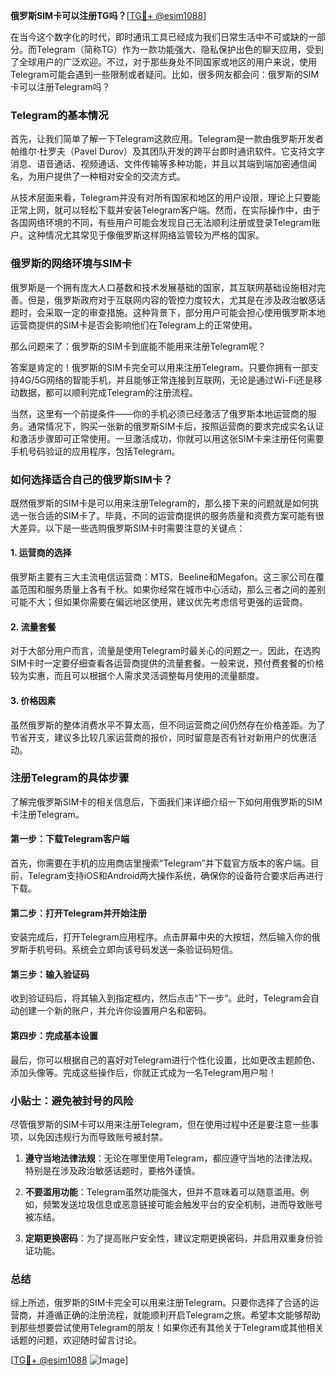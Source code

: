 **俄罗斯SIM卡可以注册TG吗？**[[TG💪+ @esim1088](https://t.me/s/esim1088)]

在当今这个数字化的时代，即时通讯工具已经成为我们日常生活中不可或缺的一部分。而Telegram（简称TG）作为一款功能强大、隐私保护出色的聊天应用，受到了全球用户的广泛欢迎。不过，对于那些身处不同国家或地区的用户来说，使用Telegram可能会遇到一些限制或者疑问。比如，很多网友都会问：俄罗斯的SIM卡可以注册Telegram吗？

### Telegram的基本情况

首先，让我们简单了解一下Telegram这款应用。Telegram是一款由俄罗斯开发者帕维尔·杜罗夫（Pavel Durov）及其团队开发的跨平台即时通讯软件。它支持文字消息、语音通话、视频通话、文件传输等多种功能，并且以其端到端加密通信闻名，为用户提供了一种相对安全的交流方式。

从技术层面来看，Telegram并没有对所有国家和地区的用户设限，理论上只要能正常上网，就可以轻松下载并安装Telegram客户端。然而，在实际操作中，由于各国网络环境的不同，有些用户可能会发现自己无法顺利注册或登录Telegram账户。这种情况尤其常见于像俄罗斯这样网络监管较为严格的国家。

### 俄罗斯的网络环境与SIM卡

俄罗斯是一个拥有庞大人口基数和技术发展基础的国家，其互联网基础设施相对完善。但是，俄罗斯政府对于互联网内容的管控力度较大，尤其是在涉及政治敏感话题时，会采取一定的审查措施。这种背景下，部分用户可能会担心使用俄罗斯本地运营商提供的SIM卡是否会影响他们在Telegram上的正常使用。

那么问题来了：俄罗斯的SIM卡到底能不能用来注册Telegram呢？

答案是肯定的！俄罗斯的SIM卡完全可以用来注册Telegram。只要你拥有一部支持4G/5G网络的智能手机，并且能够正常连接到互联网，无论是通过Wi-Fi还是移动数据，都可以顺利完成Telegram的注册流程。

当然，这里有一个前提条件——你的手机必须已经激活了俄罗斯本地运营商的服务。通常情况下，购买一张新的俄罗斯SIM卡后，按照运营商的要求完成实名认证和激活步骤即可正常使用。一旦激活成功，你就可以用这张SIM卡来注册任何需要手机号码验证的应用程序，包括Telegram。

### 如何选择适合自己的俄罗斯SIM卡？

既然俄罗斯的SIM卡是可以用来注册Telegram的，那么接下来的问题就是如何挑选一张合适的SIM卡了。毕竟，不同的运营商提供的服务质量和资费方案可能有很大差异。以下是一些选购俄罗斯SIM卡时需要注意的关键点：

#### 1. **运营商的选择**
俄罗斯主要有三大主流电信运营商：MTS、Beeline和Megafon。这三家公司在覆盖范围和服务质量上各有千秋。如果你经常在城市中心活动，那么三者之间的差别可能不大；但如果你需要在偏远地区使用，建议优先考虑信号更强的运营商。

#### 2. **流量套餐**
对于大部分用户而言，流量是使用Telegram时最关心的问题之一。因此，在选购SIM卡时一定要仔细查看各运营商提供的流量套餐。一般来说，预付费套餐的价格较为实惠，而且可以根据个人需求灵活调整每月使用的流量额度。

#### 3. **价格因素**
虽然俄罗斯的整体消费水平不算太高，但不同运营商之间仍然存在价格差距。为了节省开支，建议多比较几家运营商的报价，同时留意是否有针对新用户的优惠活动。

### 注册Telegram的具体步骤

了解完俄罗斯SIM卡的相关信息后，下面我们来详细介绍一下如何用俄罗斯的SIM卡注册Telegram。

#### 第一步：下载Telegram客户端
首先，你需要在手机的应用商店里搜索“Telegram”并下载官方版本的客户端。目前，Telegram支持iOS和Android两大操作系统，确保你的设备符合要求后再进行下载。

#### 第二步：打开Telegram并开始注册
安装完成后，打开Telegram应用程序。点击屏幕中央的大按钮，然后输入你的俄罗斯手机号码。系统会立即向该号码发送一条验证码短信。

#### 第三步：输入验证码
收到验证码后，将其输入到指定框内，然后点击“下一步”。此时，Telegram会自动创建一个新的账户，并允许你设置用户名和密码。

#### 第四步：完成基本设置
最后，你可以根据自己的喜好对Telegram进行个性化设置，比如更改主题颜色、添加头像等。完成这些操作后，你就正式成为一名Telegram用户啦！

### 小贴士：避免被封号的风险

尽管俄罗斯的SIM卡可以用来注册Telegram，但在使用过程中还是要注意一些事项，以免因违规行为而导致账号被封禁。

1. **遵守当地法律法规**：无论在哪里使用Telegram，都应遵守当地的法律法规。特别是在涉及政治敏感话题时，要格外谨慎。
   
2. **不要滥用功能**：Telegram虽然功能强大，但并不意味着可以随意滥用。例如，频繁发送垃圾信息或恶意链接可能会触发平台的安全机制，进而导致账号被冻结。

3. **定期更换密码**：为了提高账户安全性，建议定期更换密码，并启用双重身份验证功能。

### 总结

综上所述，俄罗斯的SIM卡完全可以用来注册Telegram。只要你选择了合适的运营商，并遵循正确的注册流程，就能顺利开启Telegram之旅。希望本文能够帮助到那些想要尝试使用Telegram的朋友！如果你还有其他关于Telegram或其他相关话题的问题，欢迎随时留言讨论。

[[TG💪+ @esim1088](https://t.me/s/esim1088) ![Image](https://i.postimg.cc/4NQfJmqS/Snipaste-2025-05-13-00-14-12.png)]